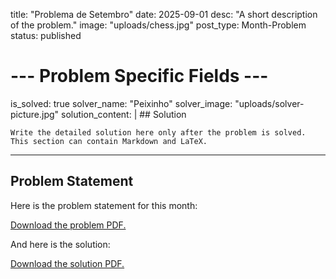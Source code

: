 title: "Problema de Setembro"
date: 2025-09-01
desc: "A short description of the problem."
image: "uploads/chess.jpg"
post_type: Month-Problem
status: published

# --- Problem Specific Fields ---
is_solved: true
solver_name: "Peixinho"
solver_image: "uploads/solver-picture.jpg"
solution_content: |
    ## Solution
    
    Write the detailed solution here only after the problem is solved.
    This section can contain Markdown and LaTeX.

---

## Problem Statement

Here is the problem statement for this month:

<a href="/static/pdfs/problema-outubro-2025.pdf" class="pdf-embed">Download the problem PDF.</a>

And here is the solution:

<a href="/static/pdfs/solucao-outubro-2025.pdf" class="pdf-embed">Download the solution PDF.</a>